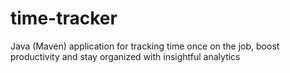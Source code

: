 # time-tracker
Java (Maven) application for tracking time once on the job, boost productivity and stay organized with insightful analytics


